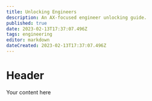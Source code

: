 ```yaml
---
title: Unlocking Engineers
description: An AX-focused engineer unlocking guide.
published: true
date: 2023-02-13T17:37:07.496Z
tags: engineering
editor: markdown
dateCreated: 2023-02-13T17:37:07.496Z
---
```


# Header
Your content here